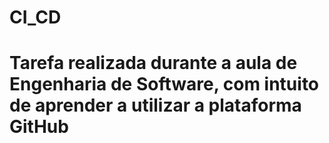 # CI_CD

# Tarefa realizada durante a aula de Engenharia de Software, com intuito de aprender a utilizar a plataforma GitHub
